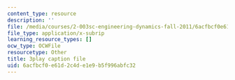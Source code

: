 ```yaml
---
content_type: resource
description: ''
file: /media/courses/2-003sc-engineering-dynamics-fall-2011/6acfbcf0e61d2c4de1e9b5f996abfc32_GUvoVvXwoOQ.srt
file_type: application/x-subrip
learning_resource_types: []
ocw_type: OCWFile
resourcetype: Other
title: 3play caption file
uid: 6acfbcf0-e61d-2c4d-e1e9-b5f996abfc32
---
```

